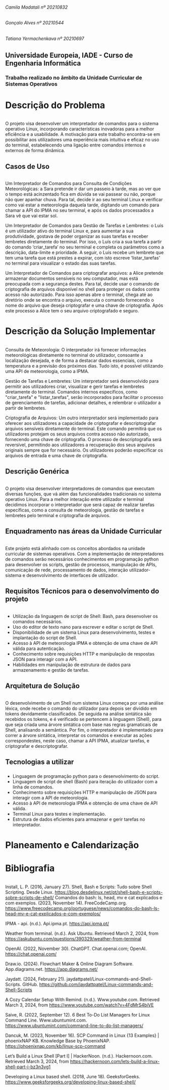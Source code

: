###### Camila Madatali nº 20210832
###### Gonçalo Alves nº 20210544
###### Tatiana Yermachenkava nº 20210697

## Universidade Europeia, IADE - Curso de Engenharia Informática

### Trabalho realizado no âmbito da Unidade Curricular de Sistemas Operativos



# Descrição do Problema

###### 
O projeto visa desenvolver um interpretador de comandos para o sistema operativo Linux, incorporando características inovadoras para a melhor eficiência e a usabilidade. A motivação para este trabalho encontra-se em possibilitar aos utilizadores uma experiência mais intuitiva e eficaz no uso do terminal, estabelecendo uma ligação entre comandos internos e externos de forma dinâmica.  

## Casos de Uso

###### 
Um Interpretador de Comandos para Consulta de Condições Meteorológicas: a Sara pretende ir dar um passeio à tarde, mas ao ver que o tempo está acinzentado fica em dúvida se vai passear ou não, porque não quer apanhar chuva. Para tal, decide ir ao seu terminal Linux e verificar como vai estar a meteorologia daquela tarde, digitando um comando para chamar a API do IPMA no seu terminal, e após os dados processados a Sara vê que vai estar sol.

Um Interpretador de Comandos para Gestão de Tarefas e Lembretes: o Luís é um utilizador ativo do terminal Linux e, para aumentar a sua produtividade, gostava de poder organizar as suas tarefas e receber lembretes diretamente do terminal. Por isso, o Luís cria a sua tarefa a partir do comando ‘criar_tarefa’ no seu terminal e completa os parâmetros como a descrição, data-limite e prioridade. A seguir, o Luís recebe um lembrete que tem uma tarefa que está prestes a expirar, com isto escreve ‘listar_tarefas’ no terminal para visualizar o estado das suas tarefas.

Um Interpretador de Comandos para criptografar arquivos: a Alice pretende armazenar documentos sensíveis no seu computador, mas está preocupada com a segurança destes. Para tal, decide usar o comando de criptografia de arquivos disponível no shell para proteger os dados contra acesso não autorizado. Para isso apenas abre o terminal, chega até ao diretório onde se encontra o arquivo, executa o comando fornecendo o nome do arquivo que deseja criptografar e uma chave de criptografia. Após este processo a Alice tem o seu arquivo criptografado e seguro.

# Descrição da Solução Implementar

######
Consulta de Meteorologia: O interpretador irá fornecer informações meteorológicas diretamente no terminal do utilizador, consoante a localização desejada, e de forma a destacar dados essenciais, como a temperatura e a previsão dos próximos dias. Tudo isto, é possível utilizando uma API de meteorologia, como a IPMA.

Gestão de Tarefas e Lembretes: Um interpretador será desenvolvido para permitir aos utilizadores criar, visualizar e gerir tarefas e lembretes diretamente do terminal. Comandos internos específicos, como "criar_tarefa" e "listar_tarefas", serão incorporados para facilitar o processo de gerenciamento de tarefas, adicionar detalhes, e relembrar o utilizador a partir de lembretes.

Criptografia de Arquivos: Um outro interpretador será implementado para oferecer aos utilizadores a capacidade de criptografar e descriptografar arquivos sensíveis diretamente do terminal. Este comando permitirá que os utilizadores protejam os seus arquivos contra acesso não autorizado, fornecendo uma chave de criptografia. O processo de descriptografia será reversível, permitindo aos utilizadores a recuperação dos seus arquivos originais sempre que for necessário. Os utilizadores poderão especificar os arquivos de entrada e uma chave de criptografia.

## Descrição Genérica

######
O projeto visa desenvolver interpretadores de comandos que executam diversas funções, que vá além das funcionalidades tradicionais no sistema operativo Linux. Para a melhor interação entre utilizador e terminal decidimos incorporar o interpretador que será capaz de realizar tarefas específicas, como a consulta de meteorologia, gestão de tarefas e lembretes pelo terminal e criptografia de arquivos.  

## Enquadramento nas áreas da Unidade Curricular

######
Este projeto está alinhado com os conceitos abordados na unidade curricular de sistemas operativos. Com a implementação de interpretadores de comandos serão necessários conhecimentos em programação python para desenvolver os scripts, gestão de processos, manipulação de APIs, comunicação de rede, processamento de dados, interação utilizador-sistema e desenvolvimento de interfaces de utilizador.

## Requisitos Técnicos para o desenvolvimento do projeto 

######
- Utilização da linguagem de script de Shell: Bash, para desenvolver os comandos necessários.
- Uso do editor de texto nano para escrever e editar o script de Shell.
- Disponibilidade de um sistema Linux para desenvolvimento, testes e implantação do script de Shell.
- Acesso à API de meteorologia IPMA e obtenção de uma chave de API válida para autenticação.
- Conhecimento sobre requisições HTTP e manipulação de respostas JSON para interagir com a API.
- Habilidades em manipulação de estrutura de dados para armazenamento e gestão de tarefas.

## Arquitetura de Solução 

######
O desenvolvimento de um Shell num sistema Linux começa por uma análise léxica, onde recebe o comando do utilizador para depois ser dividido em tokens devidamente classificados. De seguida na análise sintática são recebidos os tokens, e é verificado se pertencem à linguagem (Shell), para que seja criada uma árvore sintática com base nas regras gramaticais de Shell, analisando a semântica. Por fim, o interpretador é implementado para correr a árvore sintática, interpretar os comandos e executar as ações correspondestes, neste caso, chamar a API IPMA, atualizar tarefas, e criptografar e descriptografar.

## Tecnologias a utilizar

#####
- Linguagem de programação python para o desenvolvimento do script.
- Linguagem de script de shell (Bash) para iteração do utilizador com a linha de comandos.
- Conhecimento sobre requisições HTTP e manipulação de JSON para interagir com a API de meteorologia.
- Acesso à API de meteorologia IPMA e obtenção de uma chave de API válida.
- Terminal Linux para testes e implementação.
- Estrutura de dados eficientes para armazenar e gerir tarefas no interpretador.

# Planeamento e Calendarização

######

# Bibliografia 

######
Install, L. P. (2016, January 27). Shell, Bash e Scripts: Tudo sobre Shell Scripting. Desde Linux. https://blog.desdelinux.net/pt/shell-bash-e-scripts-sobre-scripts-de-shell/
Comandos do bash: ls, head, mv e cat explicados e com exemplos. (2023, November 14). FreeCodeCamp.org. https://www.freecodecamp.org/portuguese/news/comandos-do-bash-ls-head-mv-e-cat-explicados-e-com-exemplos/

IPMA - api. (n.d.). Api.ipma.pt. https://api.ipma.pt/

Weather from terminal. (n.d.). Ask Ubuntu. Retrieved March 2, 2024, from https://askubuntu.com/questions/390329/weather-from-terminal

OpenAI. (2022, November 30). ChatGPT. Chat.openai.com; OpenAI. https://chat.openai.com/

Draw.io. (2024). Flowchart Maker & Online Diagram Software. App.diagrams.net. https://app.diagrams.net/

Jaydatt. (2024, February 21). jaydattpatel/Linux-commands-and-Shell-Scripts. GitHub. https://github.com/jaydattpatel/Linux-commands-and-Shell-Scripts

A Cozy Calendar Setup With Remind. (n.d.). Www.youtube.com. Retrieved March 3, 2024, from https://www.youtube.com/watch?v=4FdMrS4biVE

Saive, R. (2022, September 12). 6 Best To-Do List Managers for Linux Command Line. Www.ubuntumint.com. https://www.ubuntumint.com/command-line-to-do-list-managers/

Dancuk, M. (2023, November 16). SCP Command in Linux {13 Examples} | phoenixNAP KB. Knowledge Base by PhoenixNAP. https://phoenixnap.com/kb/linux-scp-command

Let’s Build a Linux Shell [Part I] | HackerNoon. (n.d.). Hackernoon.com. Retrieved March 3, 2024, from https://hackernoon.com/lets-build-a-linux-shell-part-i-bz3n3vg1

Developing a Linux based shell. (2018, June 18). GeeksforGeeks. https://www.geeksforgeeks.org/developing-linux-based-shell/




